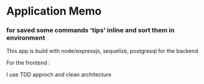# Application Memo 

### for saved some commands 'tips' inline and sort them in environment

This app is build with node/expressjs, sequelize, postgresql for the backend

For the frontend : 

I use TDD approch and clean architecture